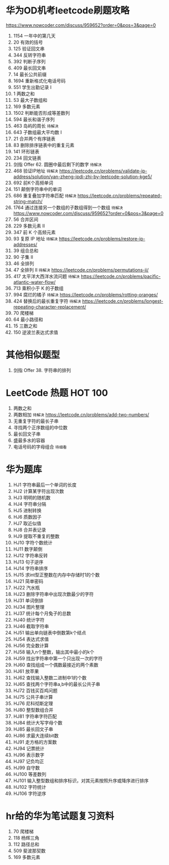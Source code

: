# 华为OD机考leetcode刷题攻略
https://www.nowcoder.com/discuss/959652?order=0&pos=3&page=0
1. 1154 一年中的第几天
2. 20 有效的括号
3. 125 验证回文串
4. 344 反转字符串
5. 392 判断子序列
6. 409 最长回文串
7. 14 最长公共前缀
8. 1694 重新格式化电话号码
9. 551 学生出勤记录 I
10. 1 两数之和
11. 53 最大子数组和
12. 169 多数元素
13. 1502 判断能否形成等差数列
14. 594 最长和谐子序列
15. 463 岛屿的周长 `待解决`
16. 643 子数组最大平均数 I
17. 21 合并两个有序链表
18. 83 删除排序链表中的重复元素
19. 141 环形链表
20. 234 回文链表
21. 剑指 Offer 62. 圆圈中最后剩下的数字 `待解决`
22. 468 验证IP地址 `待解决` https://leetcode.cn/problems/validate-ip-address/solution/yan-zheng-ipdi-zhi-by-leetcode-solution-kge5/
23. 692 前K个高频单词
24. 151 颠倒字符串中的单词
25. 686 重复叠加字符串匹配 `待解决` https://leetcode.cn/problems/repeated-string-match/
26. 1764 通过连接另一个数组的子数组得到一个数组 `待解决` https://www.nowcoder.com/discuss/959652?order=0&pos=3&page=0
27. 56 合并区间
28. 229 多数元素 II
29. 347 前 K 个高频元素
30. 93 复原 IP 地址 `待解决` https://leetcode.cn/problems/restore-ip-addresses/
31. 39 组合总和
32. 90 子集 II
33. 46 全排列
34. 47 全排列 II `待解决` https://leetcode.cn/problems/permutations-ii/
35. 417 太平洋大西洋水流问题 `待解决` https://leetcode.cn/problems/pacific-atlantic-water-flow/
36. 713 乘积小于 K 的子数组
37. 994 腐烂的橘子 `待解决` https://leetcode.cn/problems/rotting-oranges/
38. 424 替换后的最长重复字符 `待解决` https://leetcode.cn/problems/longest-repeating-character-replacement/
39. 70 爬楼梯
40. 64 最小路径和
41. 15 三数之和
42. 150 逆波兰表达式求值

# 其他相似题型
1. 剑指 Offer 38. 字符串的排列

# LeetCode 热题 HOT 100
1. 两数之和
2. 两数相加 `待解决` https://leetcode.cn/problems/add-two-numbers/
3. 无重复字符的最长子串
4. 寻找两个正序数组的中位数
5. 最长回文子串
6. 盛最多水的容器
7. 电话号码的字母组合 `待细看`


# 华为题库
1. HJ1 字符串最后一个单词的长度
2. HJ2 计算某字符出现次数
3. HJ3 明明的随机数
4. HJ4 字符串分隔
5. HJ5 进制转换
6. HJ6 质数因子
7. HJ7 取近似值
8. HJ8 合并表记录
9. HJ9 提取不重复的整数
10. HJ10 字符个数统计
11. HJ11 数字颠倒
12. HJ12 字符串反转
13. HJ13 句子逆序
14. HJ14 字符串排序
15. HJ15 求int型正整数在内存中存储时1的个数
21. HJ21 简单密码
22. HJ22 汽水瓶
23. HJ23 删除字符串中出现次数最少的字符
31. HJ31 单词倒排
34. HJ34 图片整理   
37. HJ37 统计每个月兔子的总数
40. HJ40 统计字符
46. HJ46 截取字符串
51. HJ51 输出单向链表中倒数第k个结点
54. HJ54 表达式求值
56. HJ56 完全数计算
58. HJ58 输入n个整数，输出其中最小的k个
59. HJ59 找出字符串中第一个只出现一次的字符
60. HJ60 查找组成一个偶数最接近的两个素数
61. HJ61 放苹果
62. HJ62 查找输入整数二进制中1的个数
65. HJ65 查找两个字符串a,b中的最长公共子串
72. HJ72 百钱买百鸡问题
75. HJ75 公共子串计算
76. HJ76 尼科彻斯定理
80. HJ80 整型数组合并
81. HJ81 字符串字符匹配
84. HJ84 统计大写字母个数
85. HJ85 最长回文子串
86. HJ86 求最大连续bit数
91. HJ91 走方格的方案数
94. HJ94 记票统计
96. HJ96 表示数字
97. HJ97 记负均正
99. HJ99 自守数
100. HJ100 等差数列
101. HJ101 输入整型数组和排序标识，对其元素按照升序或降序进行排序
102. HJ102 字符统计
106. HJ106 字符逆序

# hr给的华为笔试题复习资料
1. 70 爬楼梯
2. 118 杨辉三角
3. 112 路径总和
4. 509 斐波那契数
5. 169 多数元素